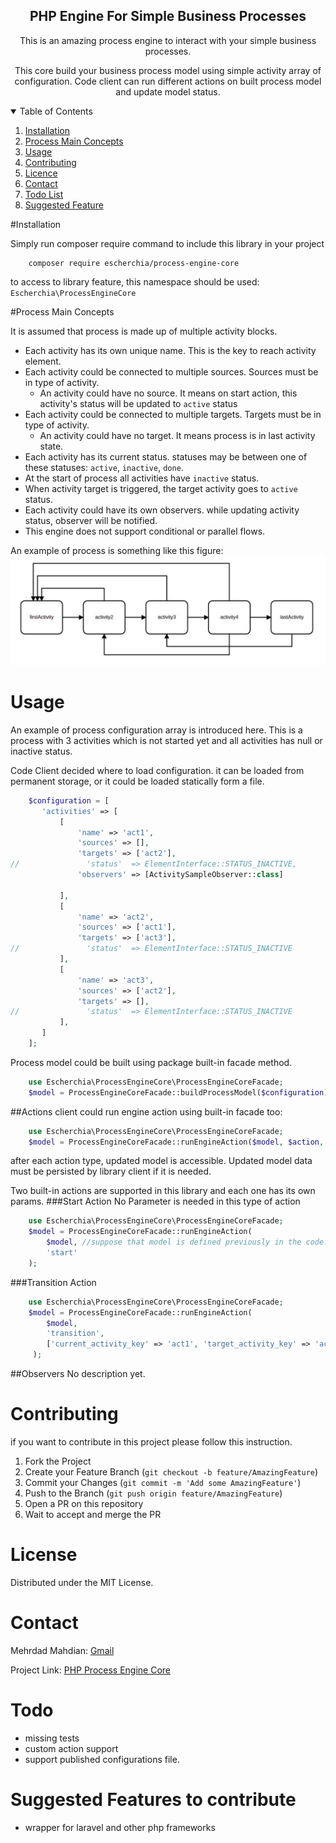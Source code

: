 <h2 align="center">PHP Engine For Simple Business Processes</h3>

<p align="center"> This is an amazing process engine to interact with your simple business processes.</p>
<p align="center">This core build your business process model using simple activity array of configuration. Code client can run different actions on built process model and update model status.</p>


<!-- TABLE OF CONTENTS -->
<details open="open">
  <summary>Table of Contents</summary>
  <ol>
    <li><a href="#Installation">Installation</a></li>
    <li><a href="#Process Main Concepts">Process Main Concepts</a></li>
    <li><a href="#Usage">Usage</a></li>
    <li><a href="#contributing">Contributing</a></li>
    <li><a href="#Licence">Licence</a></li>
    <li><a href="#contact">Contact</a></li>
    <li><a href="#todo">Todo List</a></li>
    <li><a href="#Suggested Features">Suggested Feature</a></li>
  </ol>
</details>

#Installation

Simply run composer require command to include this library in your project
```shell script
    composer require escherchia/process-engine-core
```

to access to library feature, this namespace should be used: `Escherchia\ProcessEngineCore`

#Process Main Concepts

It is assumed that process is made up of multiple activity blocks.

- Each activity has its own unique name. This is the key to reach activity element.
- Each activity could be connected to multiple sources. Sources must be in type of activity.
  - An activity could have no source. It means on start action, this activity's status will be updated to `active` status   
- Each activity could be connected to multiple targets. Targets must be in type of activity.
  - An activity could have no target. It means process is in last activity state.
- Each activity has its current status. statuses may be between one of these statuses: `active`, `inactive`, `done`.
- At the start of process all activities have `inactive` status.
- When activity target is triggered, the target activity goes to `active` status. 
- Each activity could have its own observers. while updating activity status, observer will be notified. 
- This engine does not support conditional or parallel flows.

An example of process is something like this figure:
![alt Simple Process Example](spe.jpg)

<!-- USAGE EXAMPLES -->
# Usage

An example of process configuration array is introduced here. This is a process with 3 activities which is not started yet and all activities has null or inactive status. 

Code Client decided where to load configuration. it can be loaded from permanent storage, or it could be loaded statically form a file. 
```php
    $configuration = [
       'activities' => [
           [
               'name' => 'act1',
               'sources' => [],
               'targets' => ['act2'],
//               'status'  => ElementInterface::STATUS_INACTIVE,
               'observers' => [ActivitySampleObserver::class]

           ],
           [
               'name' => 'act2',
               'sources' => ['act1'],
               'targets' => ['act3'],
//               'status'  => ElementInterface::STATUS_INACTIVE
           ],
           [
               'name' => 'act3',
               'sources' => ['act2'],
               'targets' => [],
//               'status'  => ElementInterface::STATUS_INACTIVE
           ],
       ]
    ];
```

Process model could be built using package built-in facade method.

```php
    use Escherchia\ProcessEngineCore\ProcessEngineCoreFacade;
    $model = ProcessEngineCoreFacade::buildProcessModel($configuration);
```

##Actions
client could run engine action using built-in facade too:

```php
    use Escherchia\ProcessEngineCore\ProcessEngineCoreFacade;
    $model = ProcessEngineCoreFacade::runEngineAction($model, $action, $params);
```
after each action type, updated model is accessible. Updated model data must be persisted by library client if it is needed.

Two built-in actions are supported in this library and each one has its own params.
###Start Action
No Parameter is needed in this type of action
```php
    use Escherchia\ProcessEngineCore\ProcessEngineCoreFacade;
    $model = ProcessEngineCoreFacade::runEngineAction(
        $model, //suppose that model is defined previously in the code. mdoel is in type of ModelInterface 
        'start'
    );
```

###Transition Action
```php
    use Escherchia\ProcessEngineCore\ProcessEngineCoreFacade;
    $model = ProcessEngineCoreFacade::runEngineAction(
        $model,
        'transition',
        ['current_activity_key' => 'act1', 'target_activity_key' => 'act2']
     );
```

##Observers
No description yet.

<!-- CONTRIBUTING -->
# Contributing

if you want to contribute in this project please follow this instruction.

1. Fork the Project
2. Create your Feature Branch (`git checkout -b feature/AmazingFeature`)
3. Commit your Changes (`git commit -m 'Add some AmazingFeature'`)
4. Push to the Branch (`git push origin feature/AmazingFeature`)
5. Open a PR on this repository
6. Wait to accept and merge the PR

<!-- LICENSE -->
# License

Distributed under the MIT License.

<!-- CONTACT -->
# Contact

Mehrdad Mahdian: [Gmail](escherchia88@gmail.com)

Project Link: [PHP Process Engine Core](https://github.com/escherchia/process-engine-core)


# Todo
- missing tests
- custom action support
- support published configurations file. 

# Suggested Features to contribute
- wrapper for laravel and other php frameworks
